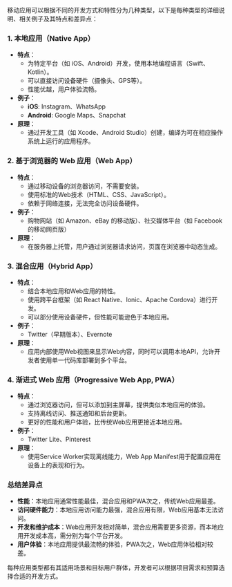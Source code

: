 移动应用可以根据不同的开发方式和特性分为几种类型，以下是每种类型的详细说明、相关例子及其特点和差异点：

### 1. 本地应用（Native App）
- **特点**：
  - 为特定平台（如 iOS、Android）开发，使用本地编程语言（Swift、Kotlin）。
  - 可以直接访问设备硬件（摄像头、GPS等）。
  - 性能优越，用户体验流畅。
- **例子**：
  - **iOS**: Instagram、WhatsApp
  - **Android**: Google Maps、Snapchat
- **原理**：
  - 通过开发工具（如 Xcode、Android Studio）创建，编译为可在相应操作系统上运行的应用程序。

### 2. 基于浏览器的 Web 应用（Web App）
- **特点**：
  - 通过移动设备的浏览器访问，不需要安装。
  - 使用标准的Web技术（HTML、CSS、JavaScript）。
  - 依赖于网络连接，无法完全访问设备硬件。
- **例子**：
  - 购物网站（如 Amazon、eBay 的移动版）、社交媒体平台（如 Facebook 的移动网页版）
- **原理**：
  - 在服务器上托管，用户通过浏览器请求访问，页面在浏览器中动态生成。

### 3. 混合应用（Hybrid App）
- **特点**：
  - 结合本地应用和Web应用的特性。
  - 使用跨平台框架（如 React Native、Ionic、Apache Cordova）进行开发。
  - 可以部分使用设备硬件，但性能可能逊色于本地应用。
- **例子**：
  - Twitter（早期版本）、Evernote
- **原理**：
  - 应用内部使用Web视图来显示Web内容，同时可以调用本地API，允许开发者使用单一代码库部署到多个平台。

### 4. 渐进式 Web 应用（Progressive Web App, PWA）
- **特点**：
  - 通过浏览器访问，但可以添加到主屏幕，提供类似本地应用的体验。
  - 支持离线访问、推送通知和后台更新。
  - 更好的性能和用户体验，比传统Web应用更接近本地应用。
- **例子**：
  - Twitter Lite、Pinterest
- **原理**：
  - 使用Service Worker实现离线能力，Web App Manifest用于配置应用在设备上的表现和行为。

### 总结差异点
- **性能**：本地应用通常性能最佳，混合应用和PWA次之，传统Web应用最差。
- **访问硬件能力**：本地应用访问能力最强，混合应用有限，Web应用基本无法访问。
- **开发和维护成本**：Web应用开发相对简单，混合应用需要更多资源，而本地应用开发成本高，需分别为每个平台开发。
- **用户体验**：本地应用提供最流畅的体验，PWA次之，Web应用体验相对较差。

每种应用类型都有其适用场景和目标用户群体，开发者可以根据项目需求和预算选择合适的开发方式。